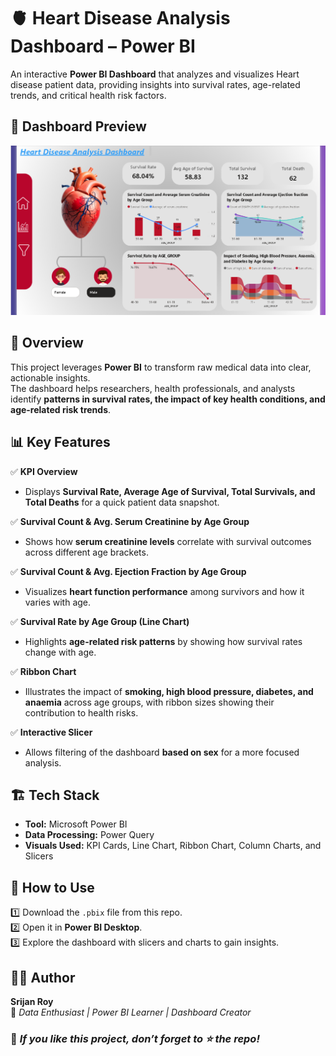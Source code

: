 # 🫀 Heart Disease Analysis Dashboard – Power BI

An interactive **Power BI Dashboard** that analyzes and visualizes Heart disease patient data, providing insights into survival rates, age-related trends, and critical health risk factors. 
## 📸 Dashboard Preview
  
<img src="images/heart disease_bi.png" alt="Heart Disease Dashboard" width="1000"/>



## 📌 Overview
This project leverages **Power BI** to transform raw medical data into clear, actionable insights.  
The dashboard helps researchers, health professionals, and analysts identify **patterns in survival rates, the impact of key health conditions, and age-related risk trends**.

## 📊 Key Features

✅ **KPI Overview**  
- Displays **Survival Rate, Average Age of Survival, Total Survivals, and Total Deaths** for a quick patient data snapshot.  

✅ **Survival Count & Avg. Serum Creatinine by Age Group**  
- Shows how **serum creatinine levels** correlate with survival outcomes across different age brackets.  

✅ **Survival Count & Avg. Ejection Fraction by Age Group**  
- Visualizes **heart function performance** among survivors and how it varies with age.  

✅ **Survival Rate by Age Group (Line Chart)**  
- Highlights **age-related risk patterns** by showing how survival rates change with age.  

✅ **Ribbon Chart**  
- Illustrates the impact of **smoking, high blood pressure, diabetes, and anaemia** across age groups, with ribbon sizes showing their contribution to health risks.  

✅ **Interactive Slicer**  
- Allows filtering of the dashboard **based on sex** for a more focused analysis.  

## 🏗️ Tech Stack

- **Tool:** Microsoft Power BI  
- **Data Processing:** Power Query  
- **Visuals Used:** KPI Cards, Line Chart, Ribbon Chart, Column Charts, and Slicers

## 🚀 How to Use

1️⃣ Download the `.pbix` file from this repo.  
2️⃣ Open it in **Power BI Desktop**.  
3️⃣ Explore the dashboard with slicers and charts to gain insights.

## 👨‍💻 Author

**Srijan Roy**  
📌 *Data Enthusiast | Power BI Learner | Dashboard Creator*

### 🌟 *If you like this project, don’t forget to ⭐ the repo!*
